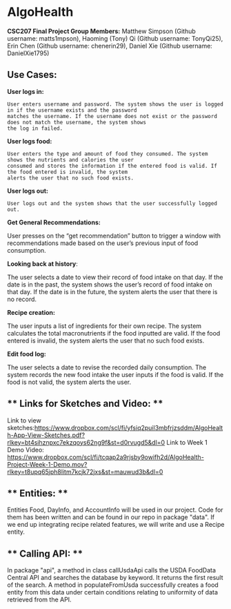 # AlgoHealth
**CSC207 Final Project
Group Members:**
Matthew Simpson (Github username: matts1mpson),
Haoming (Tony) Qi (Github username: TonyQi25), 
Erin Chen (Github username: chenerin29),
Daniel Xie (Github username: DanielXie1795)

## **Use Cases:**

**User logs in:**

    User enters username and password. The system shows the user is logged in if the username exists and the password
    matches the username. If the username does not exist or the password does not match the username, the system shows
    the log in failed.

**User logs food:**

    User enters the type and amount of food they consumed. The system shows the nutrients and calories the user
    consumed and stores the information if the entered food is valid. If the food entered is invalid, the system 
    alerts the user that no such food exists.

**User logs out:**

    User logs out and the system shows that the user successfully logged out.

**Get General Recommendations:**

User presses on the “get recommendation” button to trigger a window with recommendations made based on the user’s 
previous input of food consumption.

**Looking back at history**:

The user selects a date to view their record of food intake on that day. If the date is in the past, the system shows
the user’s record of food intake on that day. If the date is in the future, the system alerts the user that there is
no record.

**Recipe creation:**

The user inputs a list of ingredients for their own recipe. The system calculates the total macronutrients if the food
inputted are valid. If the food entered is invalid, the system alerts the user that no such food exists.

**Edit food log:**

The user selects a date to revise the recorded daily consumption. The system records the new food intake the user 
inputs if the food is valid. If the food is not valid, the system alerts the user.

## ** Links for Sketches and Video: **
Link to view sketches:https://www.dropbox.com/scl/fi/yfsiq2puil3mbfrjzsddm/AlgoHealth-App-View-Sketches.pdf?rlkey=bt4sihznpxc7ekzqoys62ng9f&st=d0rvugd5&dl=0
Link to Week 1 Demo Video: https://www.dropbox.com/scl/fi/tcqap2a9rjsby9owifh2d/AlgoHealth-Project-Week-1-Demo.mov?rlkey=t8upq65jph8litm7kcjk72jxs&st=mauwud3b&dl=0

## ** Entities: **

Entities Food, DayInfo, and AccountInfo will be used in our project. Code for them has been written
and can be found in our repo in package "data". If we end up integrating recipe related features, we
will write and use a Recipe entity.

## ** Calling API: **

In package "api", a method in class callUsdaApi calls the USDA FoodData Central API and searches the database by
keyword. It returns the first result of the search. A method in populateFromUsda successfully creates a food entity
from this data under certain conditions relating to uniformity of data retrieved from the API. 